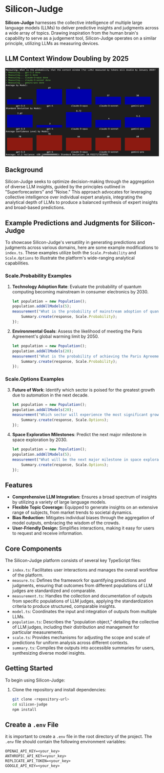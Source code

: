 # Silicon-Judge

**Silicon-Judge** harnesses the collective intelligence of multiple large language models (LLMs) to deliver predictive insights and judgments across a wide array of topics. Drawing inspiration from the human brain's capability to serve as a judgement tool, Silicon-Judge operates on a similar principle, utilizing LLMs as measuring devices. 

## LLM Context Window Doubling by 2025
![Prediction of LLM Context Window Doubling by 2025](https://github.com/mfainstein/silicon-judge/blob/main/ProbabilityDoubleContextWindow.png)

## Background

Silicon-Judge seeks to optimize decision-making through the aggregation of diverse LLM insights, guided by the principles outlined in "Superforecasters" and "Noise." This approach advocates for leveraging collective intelligence over individual expert analysis, integrating the analytical depth of LLMs to produce a balanced synthesis of expert insights and broad-based predictions.

## Example Predictions and Judgments for Silicon-Judge

To showcase Silicon-Judge's versatility in generating predictions and judgments across various domains, here are some example modifications to `index.ts`. These examples utilize both the `Scale.Probability` and `Scale.Options` to illustrate the platform's wide-ranging analytical capabilities.

### Scale.Probability Examples

1. **Technology Adoption Rate**:
   Evaluate the probability of quantum computing becoming mainstream in consumer electronics by 2030.

    ```typescript
    let population = new Population();
    population.addAllModels(5);
    measurement("What is the probability of mainstream adoption of quantum computing in consumer electronics by 2030?", Scale.Probability, population).then((response) => {
        Summary.create(response, Scale.Probability);
    });
    ```

2. **Environmental Goals**:
   Assess the likelihood of meeting the Paris Agreement's global warming limit by 2050.

    ```typescript
    let population = new Population();
    population.addAllModels(20);
    measurement("What is the probability of achieving the Paris Agreement's goal of limiting global warming to 1.5 degrees Celsius above pre-industrial levels by 2050?", Scale.Probability, population).then((response) => {
        Summary.create(response, Scale.Probability);
    });
    ```

### Scale.Options Examples

3. **Future of Work**:
   Identify which sector is poised for the greatest growth due to automation in the next decade.

    ```typescript
    let population = new Population();
    population.addAllModels(20);
    measurement("Which sector will experience the most significant growth due to automation in the next decade: (1) technology (2) healthcare (3) education (4) manufacturing?", Scale.Options, population).then((response) => {
        Summary.create(response, Scale.Options);
    });
    ```

4. **Space Exploration Milestones**:
   Predict the next major milestone in space exploration by 2030.

    ```typescript
    let population = new Population();
    population.addAllModels(5);
    measurement("What will be the next major milestone in space exploration by 2030: (1) returning humans to the moon (2) launching a manned mission to Mars (3) discovering extraterrestrial life (4) establishing a permanent space station?", Scale.Options, population).then((response) => {
        Summary.create(response, Scale.Options);
    });
    ```


## Features

- **Comprehensive LLM Integration:** Ensures a broad spectrum of insights by utilizing a variety of large language models.
- **Flexible Topic Coverage:** Equipped to generate insights on an extensive range of subjects, from market trends to societal dynamics.
- **Bias Reduction:** Mitigates individual biases through the aggregation of model outputs, embracing the wisdom of the crowds.
- **User-Friendly Design:** Simplifies interactions, making it easy for users to request and receive information.

## Core Components

The Silicon-Judge platform consists of several key TypeScript files:

- `index.ts`: Facilitates user interactions and manages the overall workflow of the platform.
- `measure.ts`: Defines the framework for quantifying predictions and judgments, ensuring that outcomes from different populations of LLM judges are standardized and comparable.
- `measurement.ts`: Handles the collection and documentation of outputs from specific populations of LLM judges, applying the standardization criteria to produce structured, comparable insights.
- `model.ts`: Coordinates the input and integration of outputs from multiple LLMs.
- `population.ts`: Describes the "population object," detailing the collective of LLM judges, including their distribution and management for particular measurements.
- `scale.ts`: Provides mechanisms for adjusting the scope and scale of predictions for uniform analysis across different contexts.
- `summary.ts`: Compiles the outputs into accessible summaries for users, synthesizing diverse model insights.

## Getting Started

To begin using Silicon-Judge:

1. Clone the repository and install dependencies:
   ```bash
   git clone <repository-url>
   cd silicon-judge
   npm install

## Create a `.env` File
it is important to create a `.env` file in the root directory of the project. The `.env` file should contain the following environment variables:

```
OPENAI_API_KEY=<your_key>
ANTHROPIC_API_KEY=<your_key>
REPLICATE_API_TOKEN=<your_key>
GOOGLE_API_KEY=<your_key>
```
